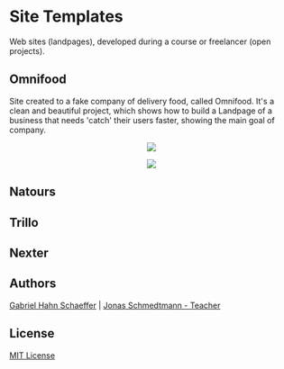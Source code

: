 # Site Templates

Web sites (landpages), developed during a course or freelancer (open projects).

## Omnifood

Site created to a fake company of delivery food, called Omnifood. It's a clean and beautiful project, which shows how to build a Landpage of a business that needs 'catch' their users faster, showing the main goal of company.

<p align="center">
  <img src="https://media.giphy.com/media/fGRLAiAXLkJndNraqg/giphy.gif">
</p>

<p align="center">
  <img src="https://media.giphy.com/media/Lp4KY4XE7OkSb4gj6S/giphy.gif">
</p>

## Natours

## Trillo

## Nexter

## Authors

[Gabriel Hahn Schaeffer](https://github.com/gabriel-hahn/) | 
[Jonas Schmedtmann - Teacher](https://github.com/jonasschmedtmann)

## License

[MIT License](https://github.com/gabriel-hahn/site-templates/blob/master/LICENSE)
